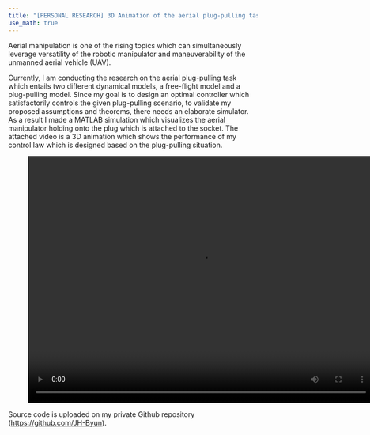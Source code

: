 ```yaml
---
title: "[PERSONAL RESEARCH] 3D Animation of the aerial plug-pulling task"
use_math: true
---
```

Aerial manipulation is one of the rising topics which can simultaneously leverage versatility of the robotic manipulator and maneuverability of the unmanned aerial vehicle (UAV). 

Currently, I am conducting the research on the aerial plug-pulling task which entails two different dynamical models, a free-flight model and a plug-pulling model. Since my goal is to design an optimal controller which satisfactorily controls the given plug-pulling scenario, to validate my proposed assumptions and theorems, there needs an elaborate simulator. As a result I made a MATLAB simulation which visualizes the aerial manipulator holding onto the plug which is attached to the socket. The attached video is a 3D animation which shows the performance of my control law which is designed based on the plug-pulling situation. 

<figure class="video_container">
    <center><video width = "700" height="500" controls="true" allowfullscreen="true" poster="">
    <source src="/videos/main_proposed.mp4" type="video/mp4">
  </video></center>
</figure>

Source code is uploaded on my private Github repository (https://github.com/JH-Byun).
